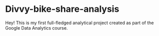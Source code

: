 # Divvy-bike-share-analysis
Hey! This is my first full-fledged analytical project created as part of the Google Data Analytics course.
